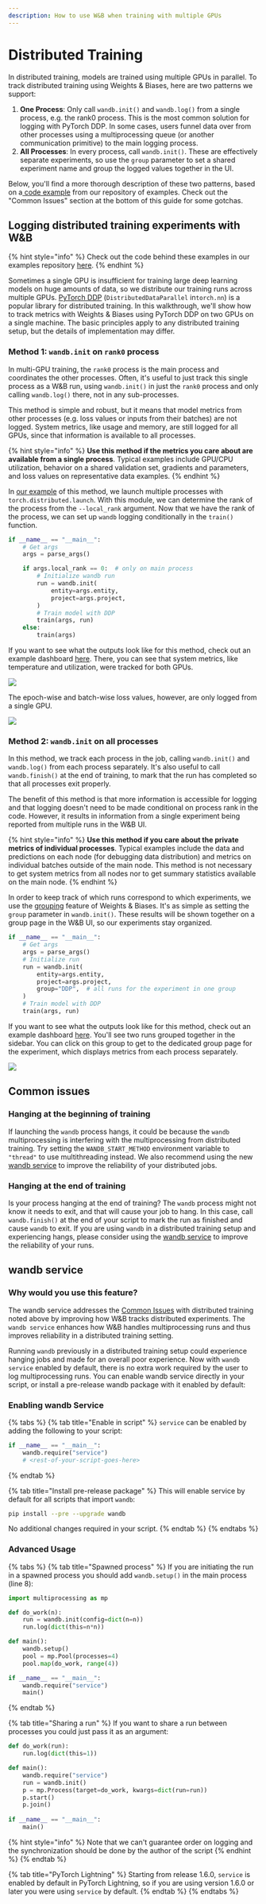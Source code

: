 ```yaml
---
description: How to use W&B when training with multiple GPUs
---
```


# Distributed Training

In distributed training, models are trained using multiple GPUs in parallel. To track distributed training using Weights & Biases, here are two patterns we support:

1. **One Process**: Only call `wandb.init()` and `wandb.log()` from a single process, e.g. the rank0 process. This is the most common solution for logging with PyTorch DDP. In some cases, users funnel data over from other processes using a multiprocessing queue (or another communication primitive) to the main logging process.
2. **All Processes**: In every process, call `wandb.init()`. These are effectively separate experiments, so use the `group` parameter to set a shared experiment name and group the logged values together in the UI.

Below, you'll find a more thorough description of these two patterns, based on a[ code example](https://github.com/wandb/examples/tree/master/examples/pytorch/pytorch-ddp) from our repository of examples. Check out the "Common Issues" section at the bottom of this guide for some gotchas.

## Logging distributed training experiments with W\&B

{% hint style="info" %}
Check out the code behind these examples in our examples repository [here](https://github.com/wandb/examples/tree/master/examples/pytorch/pytorch-ddp).
{% endhint %}

Sometimes a single GPU is insufficient for training large deep learning models on huge amounts of data, so we distribute our training runs across multiple GPUs. [PyTorch DDP](https://pytorch.org/tutorials/intermediate/ddp\_tutorial.html) (`DistributedDataParallel` in`torch.nn`) is a popular library for distributed training. In this walkthrough, we'll show how to track metrics with Weights & Biases using PyTorch DDP on two GPUs on a single machine. The basic principles apply to any distributed training setup, but the details of implementation may differ.

### Method 1: `wandb.init` on `rank0` process

In multi-GPU training, the `rank0` process is the main process and coordinates the other processes. Often, it's useful to just track this single process as a W\&B run, using `wandb.init()` in just the `rank0` process and only calling `wandb.log()` there, not in any sub-processes.

This method is simple and robust, but it means that model metrics from other processes (e.g. loss values or inputs from their batches) are not logged. System metrics, like usage and memory, are still logged for all GPUs, since that information is available to all processes.

{% hint style="info" %}
**Use this method if the metrics you care about are available from a single process**. Typical examples include GPU/CPU utilization, behavior on a shared validation set, gradients and parameters, and loss values on representative data examples.
{% endhint %}

In [our example](https://github.com/wandb/examples/tree/master/examples/pytorch/pytorch-ddp#method-1-log-from-a-single-process) of this method, we launch multiple processes with `torch.distributed.launch`. With this module, we can determine the rank of the process from the `--local_rank` argument. Now that we have the rank of the process, we can set up `wandb` logging conditionally in the `train()` function.

```python
if __name__ == "__main__":
    # Get args
    args = parse_args()

    if args.local_rank == 0:  # only on main process
        # Initialize wandb run
        run = wandb.init(
            entity=args.entity,
            project=args.project,
        )
        # Train model with DDP
        train(args, run)
    else:
        train(args)
```

If you want to see what the outputs look like for this method, check out an example dashboard [here](https://wandb.ai/ayush-thakur/DDP/runs/1s56u3hc/system). There, you can see that system metrics, like temperature and utilization, were tracked for both GPUs.

![](<../../../.gitbook/assets/image (102).png>)

The epoch-wise and batch-wise loss values, however, are only logged from a single GPU.

![](<../../../.gitbook/assets/image (68) (1).png>)

### Method 2: `wandb.init` on all processes

In this method, we track each process in the job, calling `wandb.init()` and `wandb.log()` from each process separately. It's also useful to call `wandb.finish()` at the end of training, to mark that the run has completed so that all processes exit properly.

The benefit of this method is that more information is accessible for logging and that logging doesn't need to be made conditional on process rank in the code. However, it results in information from a single experiment being reported from multiple runs in the W\&B UI.

{% hint style="info" %}
**Use this method if you care about the private metrics of individual processes**. Typical examples include the data and predictions on each node (for debugging data distribution) and metrics on individual batches outside of the main node. This method is not necessary to get system metrics from all nodes nor to get summary statistics available on the main node.
{% endhint %}

In order to keep track of which runs correspond to which experiments, we use the [grouping](grouping.md) feature of Weights & Biases. It's as simple as setting the `group` parameter in `wandb.init()`. These results will be shown together on a group page in the W\&B UI, so our experiments stay organized.

```python
if __name__ == "__main__":
    # Get args
    args = parse_args()
    # Initialize run
    run = wandb.init(
        entity=args.entity,
        project=args.project,
        group="DDP",  # all runs for the experiment in one group
    )
    # Train model with DDP
    train(args, run)
```

If you want to see what the outputs look like for this method, check out an example dashboard [here](https://wandb.ai/ayush-thakur/DDP). You'll see two runs grouped together in the sidebar. You can click on this group to get to the dedicated group page for the experiment, which displays metrics from each process separately.

![](<../../../.gitbook/assets/image (103).png>)

## Common issues

### Hanging at the beginning of training

If launching the `wandb` process hangs, it could be because the `wandb` multiprocessing is interfering with the multiprocessing from distributed training. Try setting the `WANDB_START_METHOD` environment variable to `"thread"` to use multithreading instead. We also recommend using the new [wandb service](distributed-training.md#wandb-service) to improve the reliability of your distributed jobs.

### Hanging at the end of training

Is your process hanging at the end of training? The `wandb` process might not know it needs to exit, and that will cause your job to hang. In this case, call `wandb.finish()` at the end of your script to mark the run as finished and cause `wandb` to exit. If you are using `wandb` in a distributed training setup and experiencing hangs, please consider using the [wandb service](distributed-training.md#wandb-service) to improve the reliability of your runs.

## wandb service

### Why would you use this feature?

The wandb service addresses the [Common Issues](distributed-training.md#common-issues) with distributed training noted above by improving how W\&B tracks distributed experiments. The `wandb service` enhances how W\&B handles multiprocessing runs and thus improves reliability in a distributed training setting.

Running `wandb` previously in a distributed training setup could experience hanging jobs and made for an overall poor experience. Now with `wandb service` enabled by default, there is no extra work required by the user to log multiprocessing runs. You can enable wandb service directly in your script, or install a pre-release wandb package with it enabled by default:

### Enabling wandb Service

{% tabs %}
{% tab title="Enable in script" %}
`service` can be enabled by adding the following to your script:

```python
if __name__ == "__main__":
    wandb.require("service")
    # <rest-of-your-script-goes-here>
```
{% endtab %}

{% tab title="Install pre-release package" %}
This will enable service by default for all scripts that import `wandb`:

```bash
pip install --pre --upgrade wandb
```

No additional changes required in your script.
{% endtab %}
{% endtabs %}

### Advanced Usage

{% tabs %}
{% tab title="Spawned process" %}
If you are initiating the run in a spawned process you should add `wandb.setup()` in the main process (line 8):

```python
import multiprocessing as mp

def do_work(n):
    run = wandb.init(config=dict(n=n))
    run.log(dict(this=n*n))

def main():
    wandb.setup()
    pool = mp.Pool(processes=4)
    pool.map(do_work, range(4))

if __name__ == "__main__":
    wandb.require("service")
    main()
```
{% endtab %}

{% tab title="Sharing a run" %}
If you want to share a run between processes you could just pass it as an argument:

```python
def do_work(run):
    run.log(dict(this=1))

def main():
    wandb.require("service")
    run = wandb.init()
    p = mp.Process(target=do_work, kwargs=dict(run=run))
    p.start()
    p.join()
        
if __name__ == "__main__":
    main()
```

{% hint style="info" %}
Note that we can't guarantee order on logging and the synchronization should be done by the author of the script
{% endhint %}
{% endtab %}

{% tab title="PyTorch Lightning" %}
Starting from release 1.6.0, `service` is enabled by default in PyTorch Lightning, so if you are using version 1.6.0 or later you were using `service` by default.
{% endtab %}
{% endtabs %}
